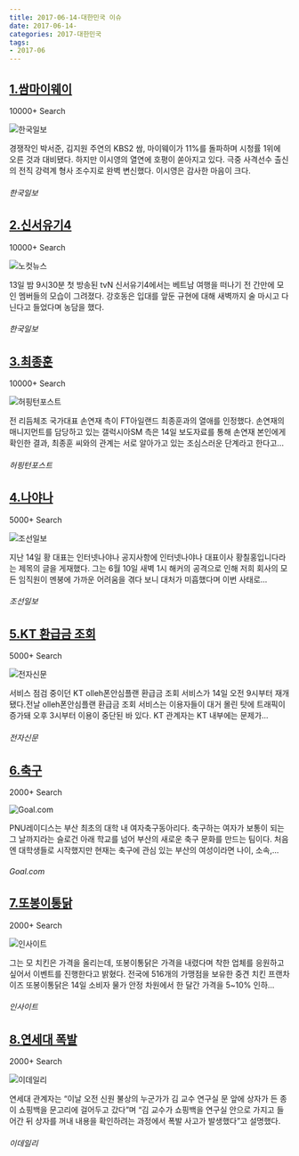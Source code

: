 ```yaml
---
title: 2017-06-14-대한민국 이슈
date: 2017-06-14-
categories: 2017-대한민국
tags: 
- 2017-06
---
```


[1.쌈마이웨이](http://www.hankookilbo.com/v/f58748e79a8cfb4b10bf31e39eb9be40)
--

10000+ Search

![한국일보](http://t0.gstatic.com/images?q=tbn:ANd9GcRL4OF96myolZ3jWJiWQmqHn3WKQvRu6aIZ8BjQuHBg1zcGX9ZD73Kq6BcWSXTuDlw-jjZ5NqOR)

경쟁작인 박서준, 김지원 주연의 KBS2 쌈, 마이웨이가 11%를 돌파하며 시청률 1위에 오른 것과 대비됐다. 하지만 이시영의 열연에 호평이 쏟아지고 있다. 극중 사격선수 출신의 전직 강력계 형사 조수지로 완벽 변신했다. 이시영은 감사한 마음이 크다.
###### 한국일보

[2.신서유기4](http://www.hankookilbo.com/v/c8b2e24005727e0bc8b2e24005727e0b)
--

10000+ Search

![노컷뉴스](http://t2.gstatic.com/images?q=tbn:ANd9GcRjKz1gd0YGv3io6X8YjD-X3nVLur8-CIjaf9JCmbu5cYfrXyMWUAJgLe5yXTxpr6sC8RqtEvHo)

13일 밤 9시30분 첫 방송된 tvN 신서유기4에서는 베트남 여행을 떠나기 전 간만에 모인 멤버들의 모습이 그려졌다. 강호동은 입대를 앞둔 규현에 대해 새벽까지 술 마시고 다닌다고 들었다며 농담을 했다.
###### 한국일보

[3.최종훈](http://www.huffingtonpost.kr/2017/06/14/story_n_17088730.html)
--

10000+ Search

![허핑턴포스트](http://t2.gstatic.com/images?q=tbn:ANd9GcSDFmBgtAB91DEUh4cWRD13WZqx-jIhfPjKHxn2Xy-TYJFNIKCtiptxuWTfEvoiSuFAmn61NAmT)

전 리듬체조 국가대표 손연재 측이 FT아일랜드 최종훈과의 열애를 인정했다. 손연재의 매니지먼트를 담당하고 있는 갤럭시아SM 측은 14일 보도자료를 통해 손연재 본인에게 확인한 결과, 최종훈 씨와의 관계는 서로 알아가고 있는 조심스러운 단계라고 한다고...
###### 허핑턴포스트

[4.나야나](http://news.chosun.com/site/data/html_dir/2017/06/15/2017061501459.html)
--

5000+ Search

![조선일보](http://t1.gstatic.com/images?q=tbn:ANd9GcSOCfqmWsFfaGBX903GODPlDAGkjDDJKSN7wvjEEg-gFCH5ItN4lgWcbjX4TofyZwbLYEMz1jfx)

지난 14일 황 대표는 인터넷나야나 공지사항에 인터넷나야나 대표이사 황칠홍입니다라는 제목의 글을 게재했다. 그는 6월 10일 새벽 1시 해커의 공격으로 인해 저희 회사의 모든 임직원이 멘붕에 가까운 어려움을 겪다 보니 대처가 미흡했다며 이번 사태로...
###### 조선일보

[5.KT 환급금 조회](http://www.etnews.com/20170614000078)
--

5000+ Search

![전자신문](http://t1.gstatic.com/images?q=tbn:ANd9GcQt40GIeUCFG4LZqGhbXZ8FvoRJ9YVO0W70ahjXMlnQpl6iS3v0qCDNqdydQ5u5HuG2J0dqPjpq)

서비스 점검 중이던 KT olleh폰안심플랜 환급금 조회 서비스가 14일 오전 9시부터 재개됐다.전날 olleh폰안심플랜 환급금 조회 서비스는 이용자들이 대거 몰린 탓에 트래픽이 증가돼 오후 3시부터 이용이 중단된 바 있다. KT 관계자는 KT 내부에는 문제가...
###### 전자신문

[6.축구](http://www.goal.com/kr/news/132/all-news/2017/06/15/36376212/%EC%B6%95%EA%B5%AC-%ED%95%98%EB%8A%94-%EC%97%AC%EC%9E%90%EB%93%A4-%EC%B6%95%EA%B5%AC-%EC%95%84%EB%8A%94-k%EB%A6%AC%EA%B1%B0%EB%A5%BC-%EB%A7%8C%EB%82%98%EB%8B%A4)
--

2000+ Search

![Goal.com](http://t0.gstatic.com/images?q=tbn:ANd9GcQj_H8PUm_ozI-WMcvbEelIp0n1vVvJ5sY3RukrxRkysnTgDdjZ4j6pcBBBtWEFZHseJLd_p0mR)

PNU레이디스는 부산 최초의 대학 내 여자축구동아리다. 축구하는 여자가 보통이 되는 그 날까지라는 슬로건 아래 학교를 넘어 부산의 새로운 축구 문화를 만드는 팀이다. 처음엔 대학생들로 시작했지만 현재는 축구에 관심 있는 부산의 여성이라면 나이, 소속,...
###### Goal.com

[7.또봉이통닭](http://www.insight.co.kr/newsRead.php?ArtNo=109490)
--

2000+ Search

![인사이트](http://t2.gstatic.com/images?q=tbn:ANd9GcSH6iJvrQ3ltPxWShX5VGbxzwvTf64A9_jix69cDrN8-QJoTZwh_FG4ma6p1FfNqOr6_bRuTLUm)

그는 모 치킨은 가격을 올리는데, 또봉이통닭은 가격을 내렸다며 착한 업체를 응원하고 싶어서 이벤트를 진행한다고 밝혔다. 전국에 516개의 가맹점을 보유한 중견 치킨 프랜차이즈 또봉이통닭은 14일 소비자 물가 안정 차원에서 한 달간 가격을 5~10% 인하...
###### 인사이트

[8.연세대 폭발](http://www.edaily.co.kr/news/newspath.asp?newsid=04454246615961392)
--

2000+ Search

![이데일리](http://t0.gstatic.com/images?q=tbn:ANd9GcQ9JRH57iOBrpvT5RHOZzCc1D1BcRAcLn2oaOxSAybSChKjaHYHxy4VfUem3IauLRhBGByWMEr7)

연세대 관계자는 “이날 오전 신원 불상의 누군가가 김 교수 연구실 문 앞에 상자가 든 종이 쇼핑백을 문고리에 걸어두고 갔다”며 “김 교수가 쇼핑백을 연구실 안으로 가지고 들어간 뒤 상자를 꺼내 내용을 확인하려는 과정에서 폭발 사고가 발생했다”고 설명했다.
###### 이데일리

